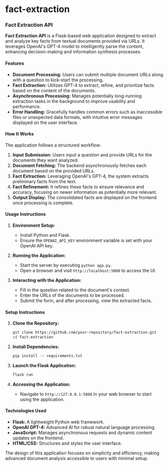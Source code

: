 # fact-extraction

### Fact Extraction API

**Fact Extraction API** is a Flask-based web application designed to extract and analyze key facts from textual documents provided via URLs. It leverages OpenAI's GPT-4 model to intelligently parse the content, enhancing decision-making and information synthesis processes.

#### Features
- **Document Processing:** Users can submit multiple document URLs along with a question to kick-start the processing.
- **Fact Extraction:** Utilizes GPT-4 to extract, refine, and prioritize facts based on the content of the documents.
- **Asynchronous Processing:** Manages potentially long-running extraction tasks in the background to improve usability and performance.
- **Error Handling:** Gracefully handles common errors such as inaccessible files or unexpected data formats, with intuitive error messages displayed on the user interface.

#### How It Works
The application follows a structured workflow:
1. **Input Submission:** Users input a question and provide URLs for the documents they want analyzed.
2. **Document Fetching:** The backend asynchronously fetches each document based on the provided URLs.
3. **Fact Extraction:** Leveraging OpenAI's GPT-4, the system extracts preliminary facts from the text.
4. **Fact Refinement:** It refines these facts to ensure relevance and accuracy, focusing on newer information as potentially more relevant.
5. **Output Display:** The consolidated facts are displayed on the frontend once processing is complete.

#### Usage Instructions
1. **Environment Setup:**
   - Install Python and Flask.
   - Ensure the `OPENAI_API_KEY` environment variable is set with your OpenAI API key.

2. **Running the Application:**
   - Start the server by executing `python app.py`.
   - Open a browser and visit `http://localhost:5000` to access the UI.

3. **Interacting with the Application:**
   - Fill in the question related to the document's context.
   - Enter the URLs of the documents to be processed.
   - Submit the form, and after processing, view the extracted facts.

#### Setup Instructions
1. **Clone the Repository:**
   ```bash
   git clone https://github.com/your-repository/fact-extraction.git
   cd fact-extraction
   ```

2. **Install Dependencies:**
   ```bash
   pip install -r requirements.txt
   ```

3. **Launch the Flask Application:**
   ```bash
   flask run
   ```

4. **Accessing the Application:**
   - Navigate to `http://127.0.0.1:5000` in your web browser to start using the application.

#### Technologies Used
- **Flask:** A lightweight Python web framework.
- **OpenAI GPT-4:** Advanced AI for robust natural language processing.
- **JavaScript:** Manages asynchronous requests and dynamic content updates on the frontend.
- **HTML/CSS:** Structures and styles the user interface.

The design of this application focuses on simplicity and efficiency, making advanced document analysis accessible to users with minimal setup.

